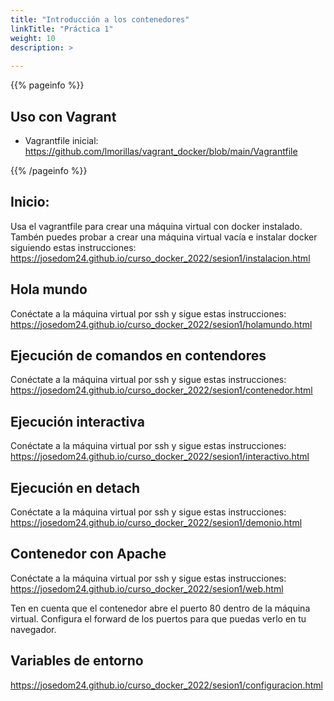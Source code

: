 ```yaml
---
title: "Introducción a los contenedores"
linkTitle: "Práctica 1"
weight: 10
description: >
  
---
```


{{% pageinfo %}}
## Uso con Vagrant
* Vagrantfile inicial: https://github.com/lmorillas/vagrant_docker/blob/main/Vagrantfile

{{% /pageinfo %}}

## Inicio:
Usa el vagrantfile para crear una máquina virtual con docker instalado. 
Tambén puedes probar a crear una máquina virtual vacía e instalar docker siguiendo estas instrucciones: https://josedom24.github.io/curso_docker_2022/sesion1/instalacion.html

## Hola mundo
Conéctate a la máquina virtual por ssh y sigue estas instrucciones: https://josedom24.github.io/curso_docker_2022/sesion1/holamundo.html

## Ejecución de comandos en contendores
Conéctate a la máquina virtual por ssh y sigue estas instrucciones: https://josedom24.github.io/curso_docker_2022/sesion1/contenedor.html

## Ejecución interactiva
Conéctate a la máquina virtual por ssh y sigue estas instrucciones: https://josedom24.github.io/curso_docker_2022/sesion1/interactivo.html

## Ejecución en detach
Conéctate a la máquina virtual por ssh y sigue estas instrucciones: https://josedom24.github.io/curso_docker_2022/sesion1/demonio.html

## Contenedor con Apache
Conéctate a la máquina virtual por ssh y sigue estas instrucciones: https://josedom24.github.io/curso_docker_2022/sesion1/web.html

Ten en cuenta que el contenedor abre el puerto 80 dentro de la máquina virtual. Configura el forward de los puertos para que puedas verlo en tu navegador. 

## Variables de entorno
https://josedom24.github.io/curso_docker_2022/sesion1/configuracion.html




